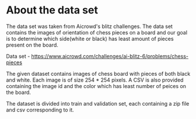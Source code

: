 # About the data set

The data set was taken from Aicrowd's blitz challenges. The data set contains the images of orientation of chess pieces on a board and our goal is to determine which side(white or black) has least amount of pieces present on the board.

Data set - https://www.aicrowd.com/challenges/ai-blitz-6/problems/chess-pieces

The given dataset contains images of chess board with pieces of both black and white. Each image is of size 254 * 254 pixels. A CSV is also provided containing the image id and the color which has least number of peices on the board.

The dataset is divided into train and validation set, each containing a zip file and csv corresponding to it. 